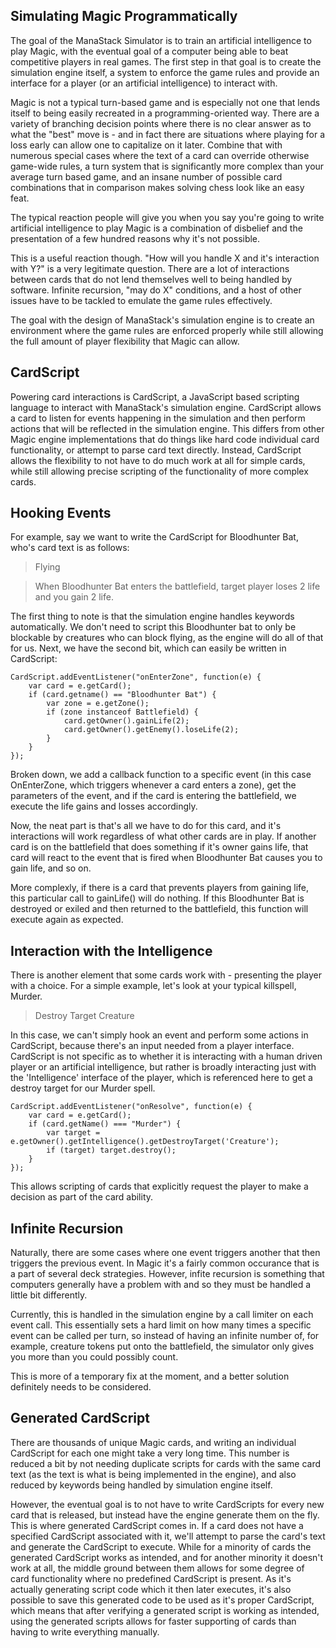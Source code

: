 Simulating Magic Programmatically
----

The goal of the ManaStack Simulator is to train an artificial intelligence to play Magic, with the eventual goal of a computer being able to beat competitive players in real games. The first step in that goal is to create the simulation engine itself, a system to enforce the game rules and provide an interface for a player (or an artificial intelligence) to interact with.

Magic is not a typical turn-based game and is especially not one that lends itself to being easily recreated in a programming-oriented way. There are a variety of branching decision points where there is no clear answer as to what the "best" move is - and in fact there are situations where playing for a loss early can allow one to capitalize on it later. Combine that with numerous special cases where the text of a card can override otherwise game-wide rules, a turn system that is significantly more complex than your average turn based game, and an insane number of possible card combinations that in comparison makes solving chess look like an easy feat.

The typical reaction people will give you when you say you're going to write artificial intelligence to play Magic is a combination of disbelief and the presentation of a few hundred reasons why it's not possible.

This is a useful reaction though. "How will you handle X and it's interaction with Y?" is a very legitimate question. There are a lot of interactions between cards that do not lend themselves well to being handled by software. Infinite recursion, "may do X" conditions, and a host of other issues have to be tackled to emulate the game rules effectively.

The goal with the design of ManaStack's simulation engine is to create an environment where the game rules are enforced properly while still allowing the full amount of player flexibility that Magic can allow.


CardScript
----

Powering card interactions is CardScript, a JavaScript based scripting language to interact with ManaStack's simulation engine. CardScript allows a card to listen for events happening in the simulation and then perform actions that will be reflected in the simulation engine. This differs from other Magic engine implementations that do things like hard code individual card functionality, or attempt to parse card text directly. Instead, CardScript allows the flexibility to not have to do much work at all for simple cards, while still allowing precise scripting of the functionality of more complex cards.

Hooking Events
----

For example, say we want to write the CardScript for Bloodhunter Bat, who's card text is as follows:

>Flying

>When Bloodhunter Bat enters the battlefield, target player loses 2 life and you gain 2 life.

The first thing to note is that the simulation engine handles keywords automatically. We don't need to script this Bloodhunter bat to only be blockable by creatures who can block flying, as the engine will do all of that for us. Next, we have the second bit, which can easily be written in CardScript:

    CardScript.addEventListener("onEnterZone", function(e) {
        var card = e.getCard();
        if (card.getname() == "Bloodhunter Bat") {
            var zone = e.getZone();
            if (zone instanceof Battlefield) {
                card.getOwner().gainLife(2);
                card.getOwner().getEnemy().loseLife(2);
            }
        }
    });

Broken down, we add a callback function to a specific event (in this case OnEnterZone, which triggers whenever a card enters a zone), get the parameters of the event, and if the card is entering the battlefield, we execute the life gains and losses accordingly.

Now, the neat part is that's all we have to do for this card, and it's interactions will work regardless of what other cards are in play. If another card is on the battlefield that does something if it's owner gains life, that card will react to the event that is fired when Bloodhunter Bat causes you to gain life, and so on.

More complexly, if there is a card that prevents players from gaining life, this particular call to gainLife() will do nothing. If this Bloodhunter Bat is destroyed or exiled and then returned to the battlefield, this function will execute again as expected.

Interaction with the Intelligence
----

There is another element that some cards work with - presenting the player with a choice. For a simple example, let's look at your typical killspell, Murder.

>Destroy Target Creature

In this case, we can't simply hook an event and perform some actions in CardScript, because there's an input needed from a player interface. CardScript is not specific as to whether it is interacting with a human driven player or an artificial intelligence, but rather is broadly interacting just with the 'Intelligence' interface of the player, which is referenced here to get a destroy target for our Murder spell.

	CardScript.addEventListener("onResolve", function(e) {
		var card = e.getCard();
		if (card.getName() === "Murder") {
			var target = e.getOwner().getIntelligence().getDestroyTarget('Creature');
			if (target) target.destroy();
		}
	});

This allows scripting of cards that explicitly request the player to make a decision as part of the card ability.

Infinite Recursion
----

Naturally, there are some cases where one event triggers another that then triggers the previous event. In Magic it's a fairly common occurance that is a part of several deck strategies. However, infite recursion is something that computers generally have a problem with and so they must be handled a little bit differently.

Currently, this is handled in the simulation engine by a call limiter on each event call. This essentially sets a hard limit on how many times a specific event can be called per turn, so instead of having an infinite number of, for example, creature tokens put onto the battlefield, the simulator only gives you more than you could possibly count.

This is more of a temporary fix at the moment, and a better solution definitely needs to be considered.

Generated CardScript
----

There are thousands of unique Magic cards, and writing an individual CardScript for each one might take a very long time. This number is reduced a bit by not needing duplicate scripts for cards with the same card text (as the text is what is being implemented in the engine), and also reduced by keywords being handled by simulation engine itself.

However, the eventual goal is to not have to write CardScripts for every new card that is released, but instead have the engine generate them on the fly. This is where generated CardScript comes in. If a card does not have a specified CardScript associated with it, we'll attempt to parse the card's text and generate the CardScript to execute. While for a minority of cards the generated CardScript works as intended, and for another minority it doesn't work at all, the middle ground between them allows for some degree of card functionality where no predefined CardScript is present. As it's actually generating script code which it then later executes, it's also possible to save this generated code to be used as it's proper CardScript, which means that after verifying a generated script is working as intended, using the generated scripts allows for faster supporting of cards than having to write everything manually.


